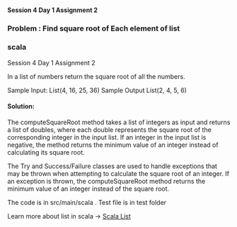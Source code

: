 #### Session 4 Day 1 Assignment 2
### Problem : Find square root of Each element of list
### scala

Session 4 Day 1 Assignment 2

In a list of numbers return the square root of all the numbers.

Sample Input: List(4, 16, 25, 36)
Sample Output List(2, 4, 5, 6)

#### Solution: 
The computeSquareRoot method takes a list of integers as input and returns a list of doubles, where each double represents the square root of the corresponding integer in the input list. If an integer in the input list is negative, the method returns the minimum value of an integer instead of calculating its square root.

The Try and Success/Failure classes are used to handle exceptions that may be thrown when attempting to calculate the square root of an integer. If an exception is thrown, the computeSquareRoot method returns the minimum value of an integer instead of the square root.

The code is in src/main/scala .
Test file is in test folder 

Learn more about list in scala ->
[Scala List](https://blog.knoldus.com/working-with-lists-in-scala/)


